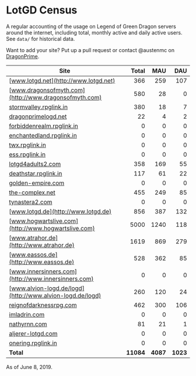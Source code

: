 # LotGD Census
A regular accounting of the usage on Legend of Green Dragon servers around the internet, including total, monthly active and daily active users. See `data/` for historical data.

Want to add your site? Put up a pull request or contact @austenmc on [DragonPrime](http://dragonprime.net).


Site | Total | MAU | DAU
--- | ---:| ---:| ---:
[www.lotgd.net](http://www.lotgd.net)|366|259|107
[www.dragonsofmyth.com](http://www.dragonsofmyth.com)|580|28|0
[stormvalley.rpglink.in](http://stormvalley.rpglink.in)|380|18|7
[dragonprimelogd.net](http://dragonprimelogd.net)|22|4|2
[forbiddenrealm.rpglink.in](http://forbiddenrealm.rpglink.in)|0|0|0
[enchantedland.rpglink.in](http://enchantedland.rpglink.in)|0|0|0
[twx.rpglink.in](http://twx.rpglink.in)|0|0|0
[ess.rpglink.in](http://ess.rpglink.in)|0|0|0
[lotgd4adults2.com](http://lotgd4adults2.com)|358|169|55
[deathstar.rpglink.in](http://deathstar.rpglink.in)|117|61|22
[golden-empire.com](http://golden-empire.com)|0|0|0
[the-complex.net](http://the-complex.net)|455|249|85
[tynastera2.com](http://tynastera2.com)|0|0|0
[www.lotgd.de](http://www.lotgd.de)|856|387|132
[www.hogwartslive.com](http://www.hogwartslive.com)|5000|1240|118
[www.atrahor.de](http://www.atrahor.de)|1619|869|279
[www.eassos.de](http://www.eassos.de)|528|362|85
[www.innersinners.com](http://www.innersinners.com)|0|0|0
[www.alvion-logd.de/logd](http://www.alvion-logd.de/logd)|260|120|24
[reignofdarknessrpg.com](http://reignofdarknessrpg.com)|462|300|106
[imladrin.com](http://imladrin.com)|0|0|0
[nathyrnn.com](http://nathyrnn.com)|81|21|1
[aljerer-lotgd.com](http://aljerer-lotgd.com)|0|0|0
[onering.rpglink.in](http://onering.rpglink.in)|0|0|0
**Total**|**11084**|**4087**|**1023**

As of June 8, 2019.
